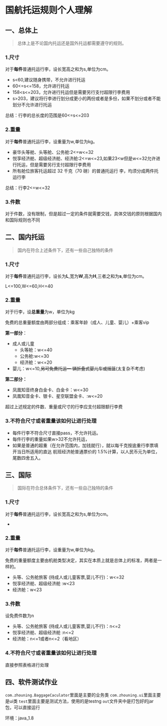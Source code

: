 # 国航托运规则个人理解
## 一、总体上

> 总体上是不论国内托运还是国外托运都需要遵守的规则。

### 1.尺寸

对于**每件**普通托运行李，设长宽高之和为s,单位为cm。

* s<60,建议随身携带，不允许进行托运
* 60<=s<=158，允许进行托运
* 158<s<=203，允许进行托运但是需要另行支付超限行李费用
* s>203，建议将行李进行划分成更小的两份或者是多份，如果不划分或者不能划分不允许进行托运

总结：行李的总长度的范围是60<=s<=203

### 2.重量

对于**每件**普通托运行李，设重量为w,单位为kg。

* 豪华头等舱、头等舱、公务舱:2<=w<=32
* 悦享经济舱、超级经济舱、经济舱:2<=w<=23,如果23<w但是w<=32允许进行托运，但是需要另行支付超限行李费用
* 所有舱位旅客托运超过 32 千克（70 磅）的普通托运行 李，均须分成两件托运行李

总结：行李2<=w<=32

### 3.件数

对于件数，没有限制，但是超过一定的条件就需要交钱，具体交钱的原则根据国内和国际规则也不同



## 二、国内托运

> 国内在符合上述条件下，还有一些自己独特的条件

### 1.尺寸

对于**每件**普通托运行李，设长为**L**,宽为**W**,高为**H**,三者之和为**s**,单位为cm。

L<=100,W<=60,H<=40

### 2.重量

对于行李，设**总重量**为w，单位为kg

免费的总重量额度由两部分组成：乘客年龄（成人、儿童、婴儿）+乘客vip

**第一部分**：

* 成人或儿童
  * 头等舱：w<=40
  * 公务舱:w<=30
  * 经济舱：w<=20
* 婴儿：w<=10,~~另可免费托运一 辆折叠式婴儿车或摇篮~~(太复杂不考虑)

**第二部分：**

* 凤凰知音终身白金卡、白金卡：w<=30
* 凤凰知音金卡、银卡、星空联盟金卡、:w<=20

超过上述规定的件数、重量或尺寸的行李应支付超限额行李费

### 3.不符合尺寸或者重量该如何让进行处理

* 每件行李不符合尺寸直接pass，不允许托运。
* 每件行李的重量如果w>32不允许托运，
* 如果是普通的超重（在允许范围内，加钱就行），就以每千克按逾重行李票填开当日所适用的直达 航班经济舱普通票价的 1.5%计算，以人民币元为单位，尾数四舍五入。



## 三、国际

> 国际在符合总体条件下，还有一些自己独特的条件

### 1.尺寸

对于**每件**普通托运行李，设长宽高之和为s,单位为cm。

* 

###  2.重量

对于**每件**普通托运行李，设重量为w,单位为kg。

免费的重量额度主要由机舱类型决定，其实在本质上就是总体上的标准，两者是一样的。

* 头等、公务舱旅客 (持成人或儿童客票,婴儿不行)：w<=32
*  悦享经济舱、超级经济舱 :w<23
* 经济舱：w<23  

### 3.件数

设免费件数为n

* 头等、公务舱旅客 (持成人或儿童客票,婴儿不行)：n<=2
*  悦享经济舱、超级经济舱 :n<=2
* 经济舱：n<=1或者n<=2（看地区）

### 4.不符合尺寸或者重量该如何让进行处理

直接参照表格进行处理

## 四、软件测试作业
```com.zhouning.BaggageCaculator```里面是主要的业务类
```com.zhouning.ui```里面主要是ui类
```test```里面主要是测试方法，使用的是testng
```out```文件夹中是打包好的jar包，可以直接运行

环境：java_1.8